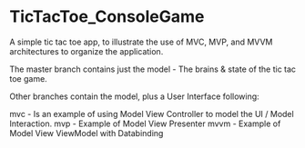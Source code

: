 # TicTacToe_ConsoleGame
A simple tic tac toe app, to illustrate the use of MVC, MVP, and MVVM architectures to organize the application.

The master branch contains just the model - The brains & state of the tic tac toe game.

Other branches contain the model, plus a User Interface following:

mvc - Is an example of using Model View Controller to model the UI / Model Interaction.
mvp - Example of Model View Presenter
mvvm - Example of Model View ViewModel with Databinding
